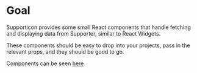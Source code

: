 # Goal

Supporticon provides some small React components that handle fetching and displaying data from Supporter, similar to React Widgets.

These components should be easy to drop into your projects, pass in the relevant props, and they should be good to go.

Components can be seen [here](https://everydayhero.github.io/supporticon/components)
